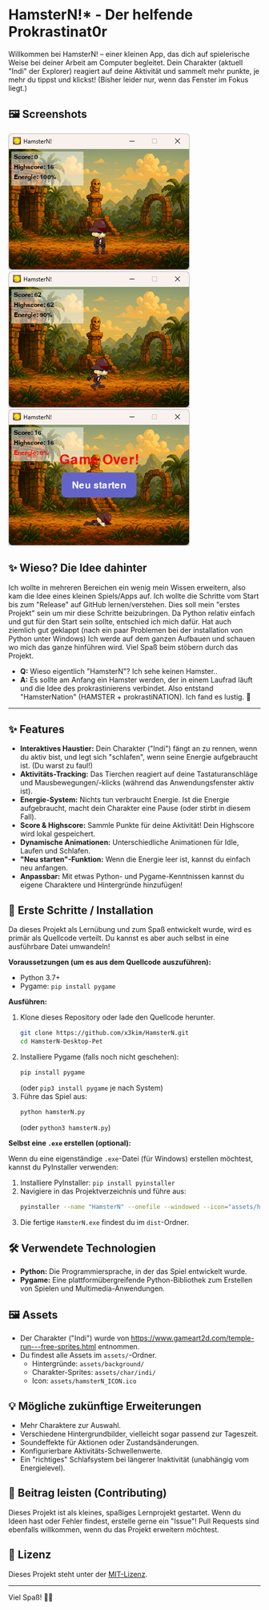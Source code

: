 # HamsterN!* - Der helfende Prokrastinat0r

Willkommen bei HamsterN! – einer kleinen App, das dich auf spielerische Weise bei deiner Arbeit am Computer begleitet. Dein Charakter (aktuell "Indi" der Explorer) reagiert auf deine Aktivität und sammelt mehr punkte, je mehr du tippst und klickst! (Bisher leider nur, wenn das Fenster im Fokus liegt.)
## 🖼️ Screenshots
![HamsterN Screenshot](assets/HamsterN_main.png) ![HamsterN Screenshot](assets/HamsterN_running.png) ![HamsterN Screenshot](assets/HamsterN_dead.png)

## ✨ Wieso? Die Idee dahinter

Ich wollte in mehreren Bereichen ein wenig mein Wissen erweitern, also kam die Idee eines kleinen Spiels/Apps auf. Ich wollte die Schritte vom Start bis zum "Release" auf GitHub lernen/verstehen.
Dies soll mein "erstes Projekt" sein um mir diese Schritte beizubringen. Da Python relativ einfach und gut für den Start sein sollte, entschied ich mich dafür. Hat auch ziemlich gut geklappt (nach ein paar Problemen bei der installation von Python unter Windows) Ich werde auf dem ganzen Aufbauen und schauen wo mich das ganze hinführen wird. Viel Spaß beim stöbern durch das Projekt.

* **Q:** Wieso eigentlich "HamsterN"? Ich sehe keinen Hamster..
* **A:** Es sollte am Anfang ein Hamster werden, der in einem Laufrad läuft und die Idee des prokrastinierens verbindet. Also entstand "HamsterNation" (HAMSTER + prokrastiNATION). Ich fand es lustig. 🤷

---

## ✨ Features

*   **Interaktives Haustier:** Dein Charakter ("Indi") fängt an zu rennen, wenn du aktiv bist, und legt sich "schlafen", wenn seine Energie aufgebraucht ist. (Du warst zu faul!)
*   **Aktivitäts-Tracking:** Das Tierchen reagiert auf deine Tastaturanschläge und Mausbewegungen/-klicks (während das Anwendungsfenster aktiv ist).
*   **Energie-System:** Nichts tun verbraucht Energie. Ist die Energie aufgebraucht, macht dein Charakter eine Pause (oder stirbt in diesem Fall).
*   **Score & Highscore:** Sammle Punkte für deine Aktivität! Dein Highscore wird lokal gespeichert.
*   **Dynamische Animationen:** Unterschiedliche Animationen für Idle, Laufen und Schlafen.
*   **"Neu starten"-Funktion:** Wenn die Energie leer ist, kannst du einfach neu anfangen.
*   **Anpassbar:** Mit etwas Python- und Pygame-Kenntnissen kannst du eigene Charaktere und Hintergründe hinzufügen!

## 🚀 Erste Schritte / Installation

Da dieses Projekt als Lernübung und zum Spaß entwickelt wurde, wird es primär als Quellcode verteilt. Du kannst es aber auch selbst in eine ausführbare Datei umwandeln!

**Voraussetzungen (um es aus dem Quellcode auszuführen):**

*   Python 3.7+
*   Pygame: `pip install pygame`

**Ausführen:**

1.  Klone dieses Repository oder lade den Quellcode herunter.
    ```bash
    git clone https://github.com/x3kim/HamsterN.git 
    cd HamsterN-Desktop-Pet 
    ```
2.  Installiere Pygame (falls noch nicht geschehen):
    ```bash
    pip install pygame
    ```
    (oder `pip3 install pygame` je nach System)
3.  Führe das Spiel aus:
    ```bash
    python hamsterN.py
    ```
    (oder `python3 hamsterN.py`)

**Selbst eine `.exe` erstellen (optional):**

Wenn du eine eigenständige `.exe`-Datei (für Windows) erstellen möchtest, kannst du PyInstaller verwenden:

1.  Installiere PyInstaller: `pip install pyinstaller`
2.  Navigiere in das Projektverzeichnis und führe aus:
    ```bash
    pyinstaller --name "HamsterN" --onefile --windowed --icon="assets/hamsterN_ICON.ico" --add-data "assets:assets" hamsterN.py
    ```
3.  Die fertige `HamsterN.exe` findest du im `dist`-Ordner.

## 🛠️ Verwendete Technologien

*   **Python:** Die Programmiersprache, in der das Spiel entwickelt wurde.
*   **Pygame:** Eine plattformübergreifende Python-Bibliothek zum Erstellen von Spielen und Multimedia-Anwendungen.

## 🖼️ Assets

*   Der Charakter ("Indi") wurde von https://www.gameart2d.com/temple-run---free-sprites.html entnommen.
*   Du findest alle Assets im `assets/`-Ordner.
    *   Hintergründe: `assets/background/`
    *   Charakter-Sprites: `assets/char/indi/`
    *   Icon: `assets/hamsterN_ICON.ico`

## 💡 Mögliche zukünftige Erweiterungen

*   Mehr Charaktere zur Auswahl.
*   Verschiedene Hintergrundbilder, vielleicht sogar passend zur Tageszeit.
*   Soundeffekte für Aktionen oder Zustandsänderungen.
*   Konfigurierbare Aktivitäts-Schwellenwerte.
*   Ein "richtiges" Schlafsystem bei längerer Inaktivität (unabhängig vom Energielevel).

## 🤝 Beitrag leisten (Contributing)

Dieses Projekt ist als kleines, spaßiges Lernprojekt gestartet. Wenn du Ideen hast oder Fehler findest, erstelle gerne ein "Issue"! Pull Requests sind ebenfalls willkommen, wenn du das Projekt erweitern möchtest.

## 📝 Lizenz

Dieses Projekt steht unter der [MIT-Lizenz](LICENSE). 

---

Viel Spaß! 🐹✨
